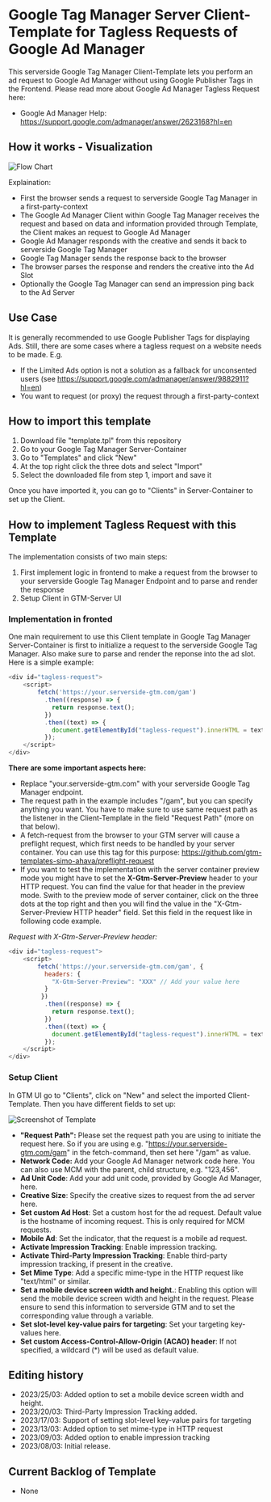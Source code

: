 # Google Tag Manager Server Client-Template for Tagless Requests of Google Ad Manager

This serverside Google Tag Manager Client-Template lets you perform an ad request to Google Ad Manager without using Google Publisher Tags in the Frontend. Please read more about Google Ad Manager Tagless Request here:

- Google Ad Manager Help: https://support.google.com/admanager/answer/2623168?hl=en

## How it works - Visualization

![Flow Chart](https://www.demirjasarevic.com/wp-content/uploads/2023/04/gam-client-sgtm-flow.png)

Explaination:

- First the browser sends a request to serverside Google Tag Manager in a first-party-context
- The Google Ad Manager Client within Google Tag Manager receives the request and based on data and information provided through Template, the Client makes an request to Google Ad Manager
- Google Ad Manager responds with the creative and sends it back to serverside Google Tag Manager
- Google Tag Manager sends the response back to the browser
- The browser parses the response and renders the creative into the Ad Slot
- Optionally the Google Tag Manager can send an impression ping back to the Ad Server

## Use Case

It is generally recommended to use Google Publisher Tags for displaying Ads. Still, there are some cases where a tagless request on a website needs to be made. E.g.

- If the Limited Ads option is not a solution as a fallback for unconsented users (see https://support.google.com/admanager/answer/9882911?hl=en)
- You want to request (or proxy) the request through a first-party-context

## How to import this template

1. Download file "template.tpl" from this repository
2. Go to your Google Tag Manager Server-Container
3. Go to "Templates" and click "New"
4. At the top right click the three dots and select "Import"
5. Select the downloaded file from step 1, import and save it

Once you have imported it, you can go to "Clients" in Server-Container to set up the Client.

## How to implement Tagless Request with this Template

The implementation consists of two main steps:

1. First implement logic in frontend to make a request from the browser to your serverside Google Tag Manager Endpoint and to parse and render the response
2. Setup Client in GTM-Server UI

### Implementation in fronted
One main requirement to use this Client template in Google Tag Manager Server-Container is first to initialize a request to the serverside Google Tag Manager. Also make sure to parse and render the reponse into the ad slot. Here is a simple example:

```js
<div id="tagless-request">
    <script>
        fetch('https://your.serverside-gtm.com/gam')
          .then((response) => {
            return response.text();
          })
          .then((text) => {
            document.getElementById("tagless-request").innerHTML = text;  
          });
    </script>
</div>
```
**There are some important aspects here:**
- Replace "your.serverside-gtm.com" with your serverside Google Tag Manager endpoint.
- The request path in the example includes "/gam", but you can specify anything you want. You have to make sure to use same request path as the listener in the Client-Template in the field "Request Path" (more on that below).
- A fetch-request from the browser to your GTM server will cause a preflight request, which first needs to be handled by your server container. You can use this tag for this purpose: https://github.com/gtm-templates-simo-ahava/preflight-request
- If you want to test the implementation with the server container preview mode you might have to set the **X-Gtm-Server-Preview** header to your HTTP request. You can find the value for that header in the preview mode. Swith to the preview mode of server container, click on the three dots at the top right and then you will find the value in the "X-Gtm-Server-Preview HTTP header" field. Set this field in the request like in following code example.

*Request with X-Gtm-Server-Preview header:*
```js
<div id="tagless-request">
    <script>
        fetch('https://your.serverside-gtm.com/gam', {
          headers: {
            "X-Gtm-Server-Preview": "XXX" // Add your value here
          }
         })
          .then((response) => {
            return response.text();
          })
          .then((text) => {
            document.getElementById("tagless-request").innerHTML = text;  
          });
    </script>
</div>
```

### Setup Client
In GTM UI go to "Clients", click on "New" and select the imported Client-Template. Then you have different fields to set up:

![Screenshot of Template](https://www.demirjasarevic.com/wp-content/uploads/2023/04/gam-client-sgtm.png)

- **"Request Path":** Please set the request path you are using to initiate the request here. So if you are using e.g. "https://your.serverside-gtm.com/gam" in the fetch-command, then set here "/gam" as value.
- **Network Code:** Add your Google Ad Manager network code here. You can also use MCM with the parent, child structure, e.g. "123,456".
- **Ad Unit Code**: Add your add unit code, provided by Google Ad Manager, here.
- **Creative Size**: Specify the creative sizes to request from the ad server here.
- **Set custom Ad Host**: Set a custom host for the ad request. Default value is the hostname of incoming request. This is only required for MCM requests.
- **Mobile Ad**: Set the indicator, that the request is a mobile ad request.
- **Activate Impression Tracking**: Enable impression tracking.
- **Activate Third-Party Impression Tracking**: Enable third-party impression tracking, if present in the creative.
- **Set Mime Type**: Add a specific mime-type in the HTTP request like "text/html" or similar.
- **Set a mobile device screen width and height.**: Enabling this option will send the mobile device screen width and height in the request. Please ensure to send this information to serverside GTM and to set the corresponding value through a variable.
- **Set slot-level key-value pairs for targeting**: Set your targeting key-values here.
- **Set custom Access-Control-Allow-Origin (ACAO) header**: If not specified, a wildcard (*) will be used as default value.

## Editing history
- 2023/25/03: Added option to set a mobile device screen width and height.
- 2023/20/03: Third-Party Impression Tracking added.
- 2023/17/03: Support of setting slot-level key-value pairs for targeting
- 2023/13/03: Added option to set mime-type in HTTP request
- 2023/09/03: Added option to enable impression tracking
- 2023/08/03: Initial release.

## Current Backlog of Template
- None
